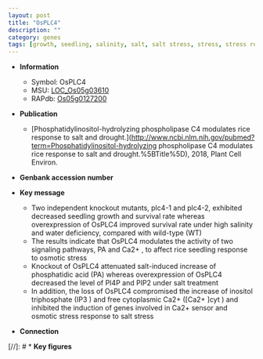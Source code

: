 ```yaml
---
layout: post
title: "OsPLC4"
description: ""
category: genes
tags: [growth, seedling, salinity, salt, salt stress, stress, stress response]
---
```


* **Information**  
    + Symbol: OsPLC4  
    + MSU: [LOC_Os05g03610](http://rice.uga.edu/cgi-bin/ORF_infopage.cgi?orf=LOC_Os05g03610)  
    + RAPdb: [Os05g0127200](http://rapdb.dna.affrc.go.jp/viewer/gbrowse_details/irgsp1?name=Os05g0127200)  

* **Publication**  
    + [Phosphatidylinositol-hydrolyzing phospholipase C4 modulates rice response to salt and drought.](http://www.ncbi.nlm.nih.gov/pubmed?term=Phosphatidylinositol-hydrolyzing phospholipase C4 modulates rice response to salt and drought.%5BTitle%5D), 2018, Plant Cell Environ.

* **Genbank accession number**  

* **Key message**  
    + Two independent knockout mutants, plc4-1 and plc4-2, exhibited decreased seedling growth and survival rate whereas overexpression of OsPLC4 improved survival rate under high salinity and water deficiency, compared with wild-type (WT)
    + The results indicate that OsPLC4 modulates the activity of two signaling pathways, PA and Ca2+ , to affect rice seedling response to osmotic stress
    + Knockout of OsPLC4 attenuated salt-induced increase of phosphatidic acid (PA) whereas overexpression of OsPLC4 decreased the level of PI4P and PIP2 under salt treatment
    + In addition, the loss of OsPLC4 compromised the increase of inositol triphosphate (IP3 ) and free cytoplasmic Ca2+ ([Ca2+ ]cyt ) and inhibited the induction of genes involved in Ca2+ sensor and osmotic stress response to salt stress

* **Connection**  

[//]: # * **Key figures**  


